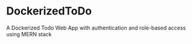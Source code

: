 # DockerizedToDo
A Dockerized Todo Web App with authentication and role-based access using MERN stack
